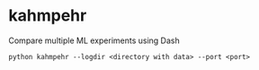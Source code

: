 # kahmpehr
Compare multiple ML experiments using Dash

```
python kahmpehr --logdir <directory with data> --port <port>
```
